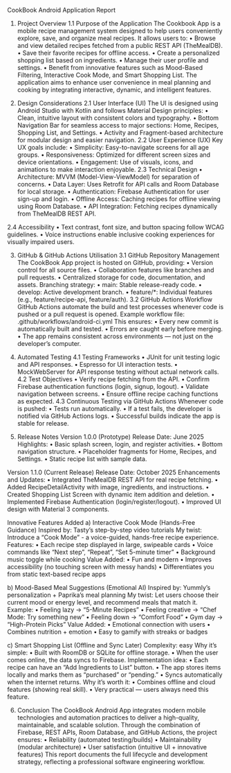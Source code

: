 CookBook Android Application Report
1. Project Overview
1.1 Purpose of the Application
The Cookbook App is a mobile recipe management system designed to help users conveniently explore, save, and organize meal recipes. It allows users to:
•	Browse and view detailed recipes fetched from a public REST API (TheMealDB).
•	Save their favorite recipes for offline access.
•	Create a personalized shopping list based on ingredients.
•	Manage their user profile and settings.
•	Benefit from innovative features such as Mood-Based Filtering, Interactive Cook Mode, and Smart Shopping List.
The application aims to enhance user convenience in meal planning and cooking by integrating interactive, dynamic, and intelligent features.

2. Design Considerations
2.1 User Interface (UI)
The UI is designed using Android Studio with Kotlin and follows Material Design principles:
•	Clean, intuitive layout with consistent colors and typography.
•	Bottom Navigation Bar for seamless access to major sections: Home, Recipes, Shopping List, and Settings.
•	Activity and Fragment-based architecture for modular design and easier navigation.
2.2 User Experience (UX)
Key UX goals include:
•	Simplicity: Easy-to-navigate screens for all age groups.
•	Responsiveness: Optimized for different screen sizes and device orientations.
•	Engagement: Use of visuals, icons, and animations to make interaction enjoyable.
2.3 Technical Design
•	Architecture: MVVM (Model-View-ViewModel) for separation of concerns.
•	Data Layer: Uses Retrofit for API calls and Room Database for local storage.
•	Authentication: Firebase Authentication for user sign-up and login.
•	Offline Access: Caching recipes for offline viewing using Room Database.
•	API Integration: Fetching recipes dynamically from TheMealDB REST API.

2.4 Accessibility
•	Text contrast, font size, and button spacing follow WCAG guidelines.
•	Voice instructions enable inclusive cooking experiences for visually impaired users.

3. GitHub & GitHub Actions Utilisation
3.1 GitHub Repository Management
The CookBook App project is hosted on GitHub, providing:
•	Version control for all source files.
•	Collaboration features like branches and pull requests.
•	Centralized storage for code, documentation, and assets.
Branching strategy:
•	main: Stable release-ready code.
•	develop: Active development branch.
•	feature/*: Individual features (e.g., feature/recipe-api, feature/auth).
3.2 GitHub Actions Workflow
GitHub Actions automate the build and test processes whenever code is pushed or a pull request is opened.
Example workflow file: .github/workflows/android-ci.yml
This ensures:
•	Every new commit is automatically built and tested.
•	Errors are caught early before merging.
•	The app remains consistent across environments — not just on the developer’s computer.

4. Automated Testing
4.1 Testing Frameworks
•	JUnit for unit testing logic and API responses.
•	Espresso for UI interaction tests.
•	MockWebServer for API response testing without actual network calls.
4.2 Test Objectives
•	Verify recipe fetching from the API.
•	Confirm Firebase authentication functions (login, signup, logout).
•	Validate navigation between screens.
•	Ensure offline recipe caching functions as expected.
4.3 Continuous Testing via GitHub Actions
Whenever code is pushed:
•	Tests run automatically.
•	If a test fails, the developer is notified via GitHub Actions logs.
•	Successful builds indicate the app is stable for release.

5. Release Notes
Version 1.0.0 (Prototype)
Release Date: June 2025
Highlights:
•	Basic splash screen, login, and register activities.
•	Bottom navigation structure.
•	Placeholder fragments for Home, Recipes, and Settings.
•	Static recipe list with sample data.

Version 1.1.0 (Current Release)
Release Date: October 2025
Enhancements and Updates:
•	Integrated TheMealDB REST API for real recipe fetching.
•	Added RecipeDetailActivity with image, ingredients, and instructions.
•	Created Shopping List Screen with dynamic item addition and deletion.
•	Implemented Firebase Authentication (login/register/logout).
•	Improved UI design with Material 3 components.

Innovative Features Added
a) Interactive Cook Mode (Hands-Free Guidance)
Inspired by: Tasty’s step-by-step video tutorials
My twist:
Introduce a “Cook Mode” - a voice-guided, hands-free recipe experience.
Features:
•	Each recipe step displayed in large, swipeable cards
•	Voice commands like “Next step”, “Repeat”, “Set 5-minute timer”
•	Background music toggle while cooking
Value Added:
•	Fun and modern
•	Improves accessibility (no touching screen with messy hands)
•	Differentiates you from static text-based recipe apps

b) Mood-Based Meal Suggestions (Emotional AI)
Inspired by: Yummly’s personalization + Paprika’s meal planning
My twist:
Let users choose their current mood or energy level, and recommend meals that match it.
Example:
•	Feeling lazy → “5-Minute Recipes”
•	Feeling creative → “Chef Mode: Try something new”
•	Feeling down → “Comfort Food”
•	Gym day → “High-Protein Picks”
Value Added:
•	Emotional connection with users
•	Combines nutrition + emotion
•	Easy to gamify with streaks or badges

c) Smart Shopping List (Offline and Sync Later)
Complexity: easy
Why it’s simple:
•	Built with RoomDB or SQLite for offline storage.
•	When the user comes online, the data syncs to Firebase.
Implementation idea:
•	Each recipe can have an “Add Ingredients to List” button.
•	The app stores items locally and marks them as “purchased” or “pending.”
•	Syncs automatically when the internet returns.
Why it’s worth it:
•	Combines offline and cloud features (showing real skill).
•	Very practical — users always need this feature.


6. Conclusion
The CookBook Android App integrates modern mobile technologies and automation practices to deliver a high-quality, maintainable, and scalable solution.
Through the combination of Firebase, REST APIs, Room Database, and GitHub Actions, the project ensures:
•	Reliability (automated testing/builds)
•	Maintainability (modular architecture)
•	User satisfaction (intuitive UI + innovative features)
This report documents the full lifecycle and development strategy, reflecting a professional software engineering workflow.

